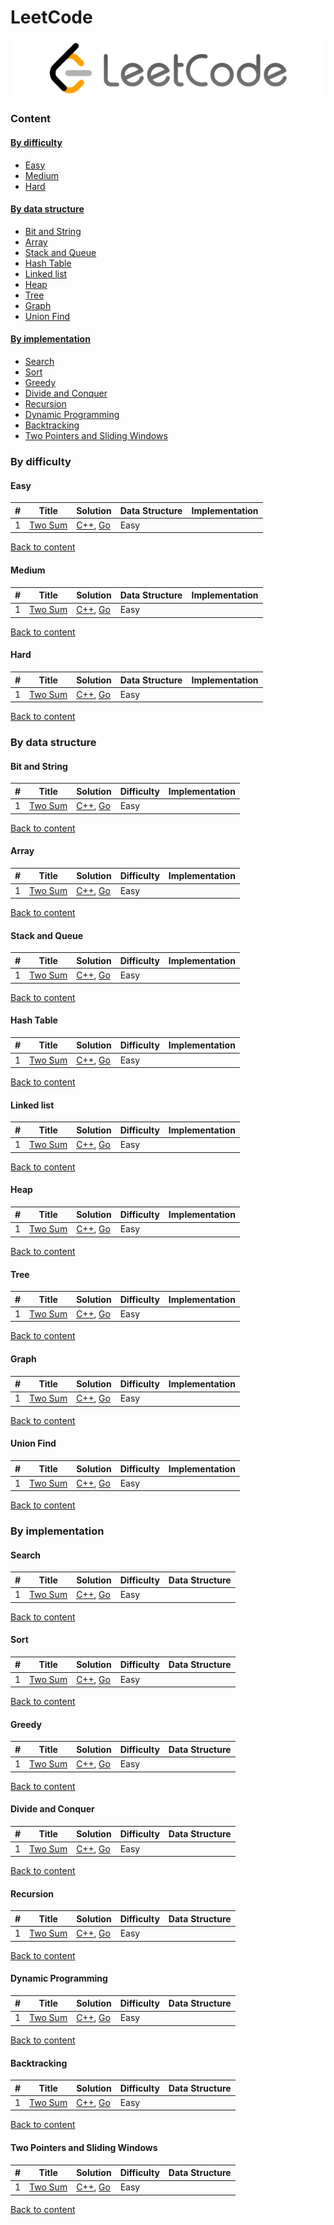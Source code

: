 # LeetCode
<p align='center'>
<img src='logo.png'>
</p>


### <a name="content"></a> Content

#### [By difficulty](#difficulty)
- [Easy](#easy)  
- [Medium](#medium)  
- [Hard](#hard)  

#### [By data structure](#data)
- [Bit and String](#bitstring)  
- [Array](#array)  
- [Stack and Queue](#stackqueue)  
- [Hash Table](#hash)  
- [Linked list](#linkedlist)  
- [Heap](#heap)  
- [Tree](#tree)  
- [Graph](#graph)  
- [Union Find](#union)  

#### [By implementation](#implementation)
- [Search](#search)  
- [Sort](#sort)  
- [Greedy](#greedy)  
- [Divide and Conquer](#divideconquer)  
- [Recursion](#recursion)  
- [Dynamic Programming](#dynamic)  
- [Backtracking](#backtracking)  
- [Two Pointers and Sliding Windows ](#slidingpointers)  



### <a name="difficulty"></a> By difficulty
#### <a name="easy"></a> Easy

| # | Title | Solution | Data Structure | Implementation |
|---| ----- | -------- | ---------------| ---------------|
|1|[Two Sum](https://leetcode.com/problems/two-sum/)| [C++](./algorithms/cpp/twoSum/twoSum.cpp), [Go](./algorithms/golang/twoSum/twoSum.go)|Easy| |

[Back to content](#content)

#### <a name="medium"></a> Medium

| # | Title | Solution | Data Structure | Implementation |
|---| ----- | -------- | ---------------| ---------------|
|1|[Two Sum](https://leetcode.com/problems/two-sum/)| [C++](./algorithms/cpp/twoSum/twoSum.cpp), [Go](./algorithms/golang/twoSum/twoSum.go)|Easy| |

[Back to content](#content)

#### <a name="hard"></a> Hard   

| # | Title | Solution | Data Structure | Implementation |
|---| ----- | -------- | ---------------| ---------------|
|1|[Two Sum](https://leetcode.com/problems/two-sum/)| [C++](./algorithms/cpp/twoSum/twoSum.cpp), [Go](./algorithms/golang/twoSum/twoSum.go)|Easy| |

[Back to content](#content)



### <a name="data"></a> By data structure
#### <a name="bitstring"></a> Bit and String

| # | Title | Solution | Difficulty | Implementation |
|---| ----- | -------- | -----------| ---------------|
|1|[Two Sum](https://leetcode.com/problems/two-sum/)| [C++](./algorithms/cpp/twoSum/twoSum.cpp), [Go](./algorithms/golang/twoSum/twoSum.go)|Easy| |

[Back to content](#content)

#### <a name="array"></a> Array

| # | Title | Solution | Difficulty | Implementation |
|---| ----- | -------- | -----------| ---------------|
|1|[Two Sum](https://leetcode.com/problems/two-sum/)| [C++](./algorithms/cpp/twoSum/twoSum.cpp), [Go](./algorithms/golang/twoSum/twoSum.go)|Easy| |

[Back to content](#content)

#### <a name="stackqueue"></a> Stack and Queue

| # | Title | Solution | Difficulty | Implementation |
|---| ----- | -------- | -----------| ---------------|
|1|[Two Sum](https://leetcode.com/problems/two-sum/)| [C++](./algorithms/cpp/twoSum/twoSum.cpp), [Go](./algorithms/golang/twoSum/twoSum.go)|Easy| |

[Back to content](#content)

#### <a name="hash"></a> Hash Table

| # | Title | Solution | Difficulty | Implementation |
|---| ----- | -------- | -----------| ---------------|
|1|[Two Sum](https://leetcode.com/problems/two-sum/)| [C++](./algorithms/cpp/twoSum/twoSum.cpp), [Go](./algorithms/golang/twoSum/twoSum.go)|Easy| |

[Back to content](#content)

#### <a name="linkedlist"></a> Linked list

| # | Title | Solution | Difficulty | Implementation |
|---| ----- | -------- | -----------| ---------------|
|1|[Two Sum](https://leetcode.com/problems/two-sum/)| [C++](./algorithms/cpp/twoSum/twoSum.cpp), [Go](./algorithms/golang/twoSum/twoSum.go)|Easy| |

[Back to content](#content)

#### <a name="heap"></a> Heap

| # | Title | Solution | Difficulty | Implementation |
|---| ----- | -------- | -----------| ---------------|
|1|[Two Sum](https://leetcode.com/problems/two-sum/)| [C++](./algorithms/cpp/twoSum/twoSum.cpp), [Go](./algorithms/golang/twoSum/twoSum.go)|Easy| |

[Back to content](#content)

#### <a name="tree"></a> Tree

| # | Title | Solution | Difficulty | Implementation |
|---| ----- | -------- | -----------| ---------------|
|1|[Two Sum](https://leetcode.com/problems/two-sum/)| [C++](./algorithms/cpp/twoSum/twoSum.cpp), [Go](./algorithms/golang/twoSum/twoSum.go)|Easy| |

[Back to content](#content)

#### <a name="graph"></a> Graph

| # | Title | Solution | Difficulty | Implementation |
|---| ----- | -------- | -----------| ---------------|
|1|[Two Sum](https://leetcode.com/problems/two-sum/)| [C++](./algorithms/cpp/twoSum/twoSum.cpp), [Go](./algorithms/golang/twoSum/twoSum.go)|Easy| |

[Back to content](#content)

#### <a name="union"></a> Union Find

| # | Title | Solution | Difficulty | Implementation |
|---| ----- | -------- | -----------| ---------------|
|1|[Two Sum](https://leetcode.com/problems/two-sum/)| [C++](./algorithms/cpp/twoSum/twoSum.cpp), [Go](./algorithms/golang/twoSum/twoSum.go)|Easy| |

[Back to content](#content)



### <a name="implementation"></a> By implementation
#### <a name="search"></a> Search  

| # | Title | Solution | Difficulty | Data Structure |
|---| ----- | -------- | -----------| ---------------|
|1|[Two Sum](https://leetcode.com/problems/two-sum/)| [C++](./algorithms/cpp/twoSum/twoSum.cpp), [Go](./algorithms/golang/twoSum/twoSum.go)|Easy| |

[Back to content](#content)

#### <a name="sort"></a> Sort  

| # | Title | Solution | Difficulty | Data Structure |
|---| ----- | -------- | -----------| ---------------|
|1|[Two Sum](https://leetcode.com/problems/two-sum/)| [C++](./algorithms/cpp/twoSum/twoSum.cpp), [Go](./algorithms/golang/twoSum/twoSum.go)|Easy| |

[Back to content](#content)

#### <a name="greedy"></a> Greedy

| # | Title | Solution | Difficulty | Data Structure |
|---| ----- | -------- | -----------| ---------------|
|1|[Two Sum](https://leetcode.com/problems/two-sum/)| [C++](./algorithms/cpp/twoSum/twoSum.cpp), [Go](./algorithms/golang/twoSum/twoSum.go)|Easy| |

[Back to content](#content)

#### <a name="divideconquer"></a> Divide and Conquer  

| # | Title | Solution | Difficulty | Data Structure |
|---| ----- | -------- | -----------| ---------------|
|1|[Two Sum](https://leetcode.com/problems/two-sum/)| [C++](./algorithms/cpp/twoSum/twoSum.cpp), [Go](./algorithms/golang/twoSum/twoSum.go)|Easy| |

[Back to content](#content)

#### <a name="recursion"></a> Recursion  

| # | Title | Solution | Difficulty | Data Structure |
|---| ----- | -------- | -----------| ---------------|
|1|[Two Sum](https://leetcode.com/problems/two-sum/)| [C++](./algorithms/cpp/twoSum/twoSum.cpp), [Go](./algorithms/golang/twoSum/twoSum.go)|Easy| |

[Back to content](#content)

#### <a name="dynamic"></a> Dynamic Programming  

| # | Title | Solution | Difficulty | Data Structure |
|---| ----- | -------- | -----------| ---------------|
|1|[Two Sum](https://leetcode.com/problems/two-sum/)| [C++](./algorithms/cpp/twoSum/twoSum.cpp), [Go](./algorithms/golang/twoSum/twoSum.go)|Easy| |

[Back to content](#content)

#### <a name="backtracking"></a> Backtracking  

| # | Title | Solution | Difficulty | Data Structure |
|---| ----- | -------- | -----------| ---------------|
|1|[Two Sum](https://leetcode.com/problems/two-sum/)| [C++](./algorithms/cpp/twoSum/twoSum.cpp), [Go](./algorithms/golang/twoSum/twoSum.go)|Easy| |

[Back to content](#content)

#### <a name="slidingpointers"></a> Two Pointers and Sliding Windows

| # | Title | Solution | Difficulty | Data Structure |
|---| ----- | -------- | -----------| ---------------|
|1|[Two Sum](https://leetcode.com/problems/two-sum/)| [C++](./algorithms/cpp/twoSum/twoSum.cpp), [Go](./algorithms/golang/twoSum/twoSum.go)|Easy| |

[Back to content](#content)
